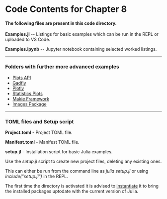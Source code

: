 # Code Contents for Chapter 8

#### The following files are present in this code directory.

**Examples.jl** -- Listings for basic examples which can be run in the REPL or uploaded to VS Code.

**Examples.ipynb** -- Jupyter notebook containing selected worked listings.

---

### Folders with further more advanced examples

- [Plots API](Plots-API)
- [Gadfly](Gadfly) 
- [Plotly](Plotly)
- [Statistics Plots](StatPlots)
- [Makie Framework](Makie)
- [Images Package](ImageProcs)

---

### TOML files and Setup script
 
**Project.toml** - Project TOML file.

**Manifest.toml** - Manifest TOML file.

**setup.jl** - Installation script for basic Julia examples.

Use the *setup.jl* script to create new project files, deleting any existing ones.

This can either be run from the command line as *julia setup.jl* or using *include("setup.jl")* in the REPL.

The first time the directory is activated it is advised to <u>instantiate</u> it to bring the installed packages uptodate with the current version of Julia.
